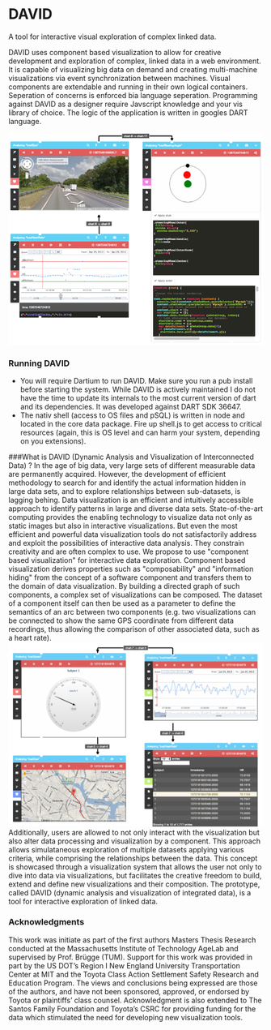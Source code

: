 # DAVID
A tool for interactive visual exploration of complex linked data. 

DAVID uses component based visualization to allow for creative development and exploration of complex, linked data in a web environment. It is capable of visualizing big data on demand and creating multi-machine visualizations via event synchronization between machines. Visual components are extendable and running in their own logical containers. Seperation of concerns is enforced bia language seperation. Programming against DAVID as a designer require Javscript knowledge and your vis library of choice. The logic of the application is written in googles DART language.

![DAVID explore session](/doc/img/explore.png)

### Running DAVID
* You will require Dartium to run DAVID. Make sure you run a pub install before starting the system. While DAVID is actively maintained I do not have the time to update its internals to the most current version of dart and its dependencies. It was developed against DART SDK 36647.
* The nativ shell (access to OS files and pSQL) is written in node and located in the core data package. Fire up shell.js to get access to critical resources (again, this is OS level and can harm your system, depending on you extensions).

###What is DAVID (Dynamic Analysis and Visualization of Interconnected Data) ?
In the age of big data, very large sets of different measurable data are permanently acquired. However, the development of efficient methodology to search for and identify the actual information hidden in large data sets, and to explore relationships between sub-datasets, is lagging behing. Data visualization is an efficient and intuitively accessible approach to identify patterns in large and diverse data sets. State-of-the-art computing provides the enabling technology to visualize data not only as static images but also in interactive visualizations. But even the most efficient and powerful data visualization tools do not satisfactorily address and exploit the possibilities of interactive data analysis. They constrain creativity and are often complex to use. We propose to use "component based visualization" for interactive data exploration. Component based visualization derives properties such as "composability" and "information hiding" from the concept of a software component and transfers them to the domain of data visualization. By building a directed graph of such components, a complex set of visualizations can be composed. The dataset of a component itself can then be used as a parameter to define the semantics of an arc between two components (e.g. two visualizations can be connected to show the same GPS coordinate from different data recordings, thus allowing the comparison of other associated data, such as a heart rate).
![DAVID explore session](/doc/img/running.png)
Additionally, users are allowed to not only interact with the visualization but also alter data processing and visualization by a component. This approach allows simulataneous exploration of multiple datasets applying various criteria, while comprising the relationships between the data. This concept is showcased through a visualization system that allows the user not only to dive into data via visualizations, but facilitates the creative freedom to build, extend and define new visualizations and their composition. The prototype, called DAVID (dynamic analysis and visualization of integrated data), is a tool for interactive exploration of linked data.

### Acknowledgments
This work was initiate as part of the first authors Masters Thesis Research conducted at the Massachusetts Institute of Technology AgeLab and supervised by Prof. Brügge (TUM). Support for this work was provided in part by the US DOT’s Region I New England University Transportation Center at MIT and the Toyota Class Action Settlement Safety Research and Education Program. The views and conclusions being expressed are those of the authors, and have not been sponsored, approved, or endorsed by Toyota or plaintiffs’ class counsel. Acknowledgment is also extended to The Santos Family Foundation and Toyota’s CSRC for providing funding for the data which stimulated the need for developing new visualization tools.

